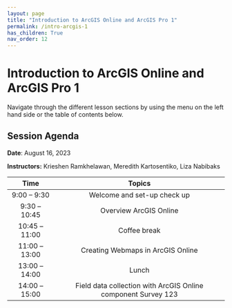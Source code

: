 ```yaml
---
layout: page
title: "Introduction to ArcGIS Online and ArcGIS Pro 1"
permalink: /intro-arcgis-1
has_children: True
nav_order: 12
---
```


# Introduction to ArcGIS Online and ArcGIS Pro 1

Navigate through the different lesson sections by using the menu on the left hand side or the table of contents below.

## Session Agenda

**Date**: August 16, 2023

**Instructors:** Krieshen Ramkhelawan, Meredith Kartosentiko, Liza Nabibaks


|Time           |  Topics       |
|:-------------:|:-------------:|
| 9:00 – 9:30   | Welcome and set-up check up |
| 9:30 – 10:45  | Overview ArcGIS Online |
| 10:45 – 11:00 | Coffee break |
| 11:00 – 13:00 | Creating Webmaps in ArcGIS Online |
| 13:00 – 14:00 | Lunch |
| 14:00 –15:00  | Field data collection with ArcGIS Online component Survey 123 |
